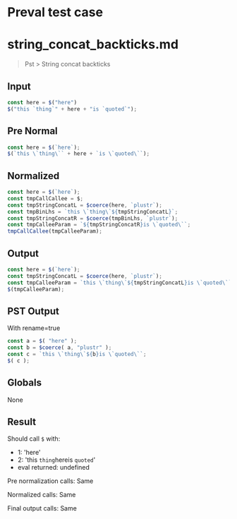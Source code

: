 # Preval test case

# string_concat_backticks.md

> Pst > String concat backticks

## Input

`````js filename=intro
const here = $("here")
$("this `thing`" + here + "is `quoted`");
`````

## Pre Normal


`````js filename=intro
const here = $(`here`);
$(`this \`thing\`` + here + `is \`quoted\``);
`````

## Normalized


`````js filename=intro
const here = $(`here`);
const tmpCallCallee = $;
const tmpStringConcatL = $coerce(here, `plustr`);
const tmpBinLhs = `this \`thing\`${tmpStringConcatL}`;
const tmpStringConcatR = $coerce(tmpBinLhs, `plustr`);
const tmpCalleeParam = `${tmpStringConcatR}is \`quoted\``;
tmpCallCallee(tmpCalleeParam);
`````

## Output


`````js filename=intro
const here = $(`here`);
const tmpStringConcatL = $coerce(here, `plustr`);
const tmpCalleeParam = `this \`thing\`${tmpStringConcatL}is \`quoted\``;
$(tmpCalleeParam);
`````

## PST Output

With rename=true

`````js filename=intro
const a = $( "here" );
const b = $coerce( a, "plustr" );
const c = `this \`thing\`${b}is \`quoted\``;
$( c );
`````

## Globals

None

## Result

Should call `$` with:
 - 1: 'here'
 - 2: 'this `thing`hereis `quoted`'
 - eval returned: undefined

Pre normalization calls: Same

Normalized calls: Same

Final output calls: Same
